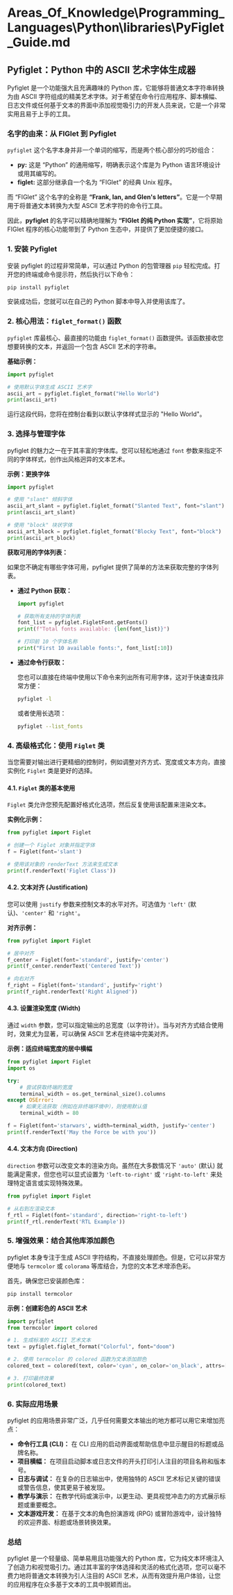 # Areas_Of_Knowledge\Programming_Languages\Python\libraries\PyFiglet_Guide.md

## Pyfiglet：Python 中的 ASCII 艺术字体生成器

Pyfiglet 是一个功能强大且充满趣味的 Python 库，它能够将普通文本字符串转换为由 ASCII 字符组成的精美艺术字体。对于希望在命令行应用程序、脚本横幅、日志文件或任何基于文本的界面中添加视觉吸引力的开发人员来说，它是一个非常实用且易于上手的工具。

### 名字的由来：从 FIGlet 到 Pyfiglet

`pyfiglet` 这个名字本身并非一个单词的缩写，而是两个核心部分的巧妙组合：

*   **py:** 这是 “Python” 的通用缩写，明确表示这个库是为 Python 语言环境设计或用其编写的。
*   **figlet:** 这部分继承自一个名为 “FIGlet” 的经典 Unix 程序。

而 “FIGlet” 这个名字的全称是 **“Frank, Ian, and Glen's letters”**。它是一个早期用于将普通文本转换为大型 ASCII 艺术字符的命令行工具。

因此，**pyfiglet** 的名字可以精确地理解为 **“FIGlet 的纯 Python 实现”**，它将原始 FIGlet 程序的核心功能带到了 Python 生态中，并提供了更加便捷的接口。

### 1. 安装 Pyfiglet

安装 pyfiglet 的过程非常简单，可以通过 Python 的包管理器 `pip` 轻松完成。打开您的终端或命令提示符，然后执行以下命令：

```bash
pip install pyfiglet
```

安装成功后，您就可以在自己的 Python 脚本中导入并使用该库了。

### 2. 核心用法：`figlet_format()` 函数

`pyfiglet` 库最核心、最直接的功能由 `figlet_format()` 函数提供。该函数接收您想要转换的文本，并返回一个包含 ASCII 艺术的字符串。

**基础示例：**

```python
import pyfiglet

# 使用默认字体生成 ASCII 艺术字
ascii_art = pyfiglet.figlet_format("Hello World")
print(ascii_art)
```

运行这段代码，您将在控制台看到以默认字体样式显示的 "Hello World"。

### 3. 选择与管理字体

pyfiglet 的魅力之一在于其丰富的字体库。您可以轻松地通过 `font` 参数来指定不同的字体样式，创作出风格迥异的文本艺术。

**示例：更换字体**

```python
import pyfiglet

# 使用 "slant" 倾斜字体
ascii_art_slant = pyfiglet.figlet_format("Slanted Text", font="slant")
print(ascii_art_slant)

# 使用 "block" 块状字体
ascii_art_block = pyfiglet.figlet_format("Blocky Text", font="block")
print(ascii_art_block)
```

**获取可用的字体列表：**

如果您不确定有哪些字体可用，pyfiglet 提供了简单的方法来获取完整的字体列表。

*   **通过 Python 获取：**

    ```python
    import pyfiglet

    # 获取所有支持的字体列表
    font_list = pyfiglet.FigletFont.getFonts()
    print(f"Total fonts available: {len(font_list)}")

    # 打印前 10 个字体名称
    print("First 10 available fonts:", font_list[:10])
    ```

*   **通过命令行获取：**

    您也可以直接在终端中使用以下命令来列出所有可用字体，这对于快速查找非常方便：

    ```bash
    pyfiglet -l
    ```
    或者使用长选项：
    ```bash
    pyfiglet --list_fonts
    ```

### 4. 高级格式化：使用 `Figlet` 类

当您需要对输出进行更精细的控制时，例如调整对齐方式、宽度或文本方向，直接实例化 `Figlet` 类是更好的选择。

#### 4.1. `Figlet` 类的基本使用

`Figlet` 类允许您预先配置好格式化选项，然后反复使用该配置来渲染文本。

**实例化示例：**

```python
from pyfiglet import Figlet

# 创建一个 Figlet 对象并指定字体
f = Figlet(font='slant')

# 使用该对象的 renderText 方法来生成文本
print(f.renderText('Figlet Class'))
```

#### 4.2. 文本对齐 (Justification)

您可以使用 `justify` 参数来控制文本的水平对齐。可选值为 `'left'` (默认)、`'center'` 和 `'right'`。

**对齐示例：**

```python
from pyfiglet import Figlet

# 居中对齐
f_center = Figlet(font='standard', justify='center')
print(f_center.renderText('Centered Text'))

# 向右对齐
f_right = Figlet(font='standard', justify='right')
print(f_right.renderText('Right Aligned'))
```

#### 4.3. 设置渲染宽度 (Width)

通过 `width` 参数，您可以指定输出的总宽度（以字符计）。当与对齐方式结合使用时，效果尤为显著，可以确保 ASCII 艺术在终端中完美对齐。

**示例：适应终端宽度的居中横幅**

```python
from pyfiglet import Figlet
import os

try:
    # 尝试获取终端的宽度
    terminal_width = os.get_terminal_size().columns
except OSError:
    # 如果无法获取（例如在非终端环境中），则使用默认值
    terminal_width = 80

f = Figlet(font='starwars', width=terminal_width, justify='center')
print(f.renderText('May the Force be with you'))
```

#### 4.4. 文本方向 (Direction)

`direction` 参数可以改变文本的渲染方向。虽然在大多数情况下 `'auto'` (默认) 就能满足需求，但您也可以显式设置为 `'left-to-right'` 或 `'right-to-left'` 来处理特定语言或实现特殊效果。

```python
from pyfiglet import Figlet

# 从右到左渲染文本
f_rtl = Figlet(font='standard', direction='right-to-left')
print(f_rtl.renderText('RTL Example'))
```

### 5. 增强效果：结合其他库添加颜色

pyfiglet 本身专注于生成 ASCII 字符结构，不直接处理颜色。但是，它可以非常方便地与 `termcolor` 或 `colorama` 等库结合，为您的文本艺术增添色彩。

首先，确保您已安装颜色库：

```bash
pip install termcolor
```

**示例：创建彩色的 ASCII 艺术**

```python
import pyfiglet
from termcolor import colored

# 1. 生成标准的 ASCII 艺术文本
text = pyfiglet.figlet_format("Colorful", font="doom")

# 2. 使用 termcolor 的 colored 函数为文本添加颜色
colored_text = colored(text, color='cyan', on_color='on_black', attrs=['bold'])

# 3. 打印最终效果
print(colored_text)
```

### 6. 实际应用场景

pyfiglet 的应用场景非常广泛，几乎任何需要文本输出的地方都可以用它来增加亮点：

*   **命令行工具 (CLI)：** 在 CLI 应用的启动界面或帮助信息中显示醒目的标题或品牌名称。
*   **项目横幅：** 在项目启动脚本或日志文件的开头打印引人注目的项目名称和版本号。
*   **日志与调试：** 在复杂的日志输出中，使用独特的 ASCII 艺术标记关键的错误或警告信息，使其更易于被发现。
*   **教学与演示：** 在教学代码或演示中，以更生动、更具视觉冲击力的方式展示标题或重要概念。
*   **文本游戏开发：** 在基于文本的角色扮演游戏 (RPG) 或冒险游戏中，设计独特的欢迎界面、标题或场景转换效果。

### 总结

pyfiglet 是一个轻量级、简单易用且功能强大的 Python 库，它为纯文本环境注入了创造力和视觉吸引力。通过其丰富的字体选择和灵活的格式化选项，您可以毫不费力地将普通文本转换为引人注目的 ASCII 艺术，从而有效提升用户体验，让您的应用程序在众多基于文本的工具中脱颖而出。